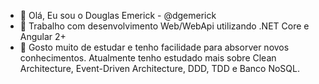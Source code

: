 - 👋 Olá, Eu sou o Douglas Emerick - @dgemerick
- 👀 Trabalho com desenvolvimento Web/WebApi utilizando .NET Core e Angular 2+
- 🌱 Gosto muito de estudar e tenho facilidade para absorver novos conhecimentos. Atualmente tenho estudado mais sobre Clean Architecture, Event-Driven Architecture, DDD, TDD e Banco NoSQL.
